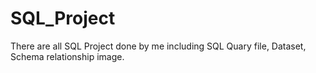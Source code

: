 # SQL_Project
There are all SQL Project done by me including SQL Quary file, Dataset, Schema relationship image.
